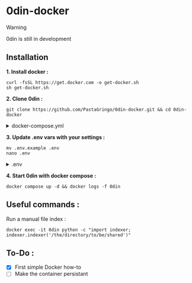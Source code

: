 
# 0din-docker

> [!WARNING]
> 0din is still in development 

## Installation
**1. Install docker :**
```
curl -fsSL https://get.docker.com -o get-docker.sh
sh get-docker.sh
```
**2.  Clone 0din :**
```
git clone https://github.com/PastaGringo/0din-docker.git && cd 0din-docker
```
<details>
  <summary>docker-compose.yml</summary>
  
  ```bash
version: '3'

services:

  0din:
    container_name: 0din
    image: artemisarrow/0din-docker:testing
    volumes:
      - /share:/the/directory/to/be/shared
    environment:
      - NODE_ID=${NODE_ID} 
      - NODE_PORT=${NODE_PORT}
      - KNOWN_NODES=${KNOWN_NODES}
      - DB_PASSWORD=${DB_PASSWORD}
      - ENABLE_SSL=${ENABLE_SSL}
      - ENABLE_HTTPS_REDIRECT=${ENABLE_HTTPS_REDIRECT}
      - DB_USER=${DB_USER}
      - DB_NAME=${DB_NAME}
      - DB_HOST=${DB_HOST}
      - DB_PORT=${DB_PORT}
    ports:
      - 5000:5000
    depends_on:
      - "0din-postgres"

  0din-postgres:
    container_name: 0din-postgres
    image: postgres:14-alpine
    restart: always
    environment:
      - POSTGRES_PASSWORD=${DB_PASSWORD}
      - POSTGRES_USER=${DB_USER}
      - POSTGRES_DB=${DB_NAME}
    ports:
      - 5432:5432
    volumes:
      - 0din-postgres-db:/var/lib/postgresql/data
    healthcheck:
      test: ["CMD-SHELL", "pg_isready -U ${DB_USER}"]
      interval: 30s
      timeout: 30s
      retries: 3

volumes:
  0din-postgres-db:
  ```
  
</details>

**3. Update .env vars with your settings :**
```
mv .env.example .env
nano .env
```
<details>
  <summary>.env</summary>
  
  ```bash
ADMIN_USER= # To be tested
ADMIN_PASSWORD= # To be tested
NODE_ID= # IP:PORT if no reverse proxy SSL ; FQDN if reverse proxy SSL : to be reached by other 0din nodes
NODE_PORT=5000 # Default 0din listening port
KNOWN_NODES= # IP:PORT if no reverse proxy SSL or FQDN if reverse proxy SSL : nodes to contact for first localsearch ;
ENABLE_SSL= # true/false(TO MODIFY) : enable 0din SSL support with auto-signed self-generated local certs
ENABLE_HTTPS_REDIRECT= # true/false : enable if using reverse proxy SSL to allow https download URL
DB_HOST=0din # default
DB_USER=0din # default
DB_PORT=5432 # default
DB_PASSWORD=0din # default
DB_NAME=0din # default
  ```
  
</details>

**4. Start 0din with docker compose :**
```
docker compose up -d && docker logs -f 0din
```

## Useful commands :

Run a manual file index :
```
docker exec -it 0din python -c "import indexer; indexer.indexer('/the/directory/to/be/shared')"
```

## To-Do :

- [x] First simple Docker how-to
- [ ] Make the container persistant
